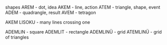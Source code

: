 shapes 
AREM - dot, idea
AKEM - line, action
ATEM - triangle, shape, event
ADEM - quadrangle, result
AVEM - tetragon 

AKEM LISOKU - many lines crossing one

ADEMLIN - square
ADEMLIT - rectangle 
ADEMLINÜ - grid
ATEMLINÜ - grid of triangles 
